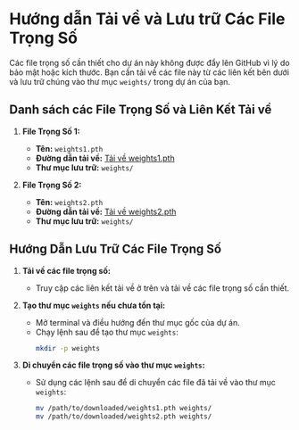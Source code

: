 # Hướng dẫn Tải về và Lưu trữ Các File Trọng Số

Các file trọng số cần thiết cho dự án này không được đẩy lên GitHub vì lý do bảo mật hoặc kích thước. Bạn cần tải về các file này từ các liên kết bên dưới và lưu trữ chúng vào thư mục `weights/` trong dự án của bạn.

## Danh sách các File Trọng Số và Liên Kết Tải về

1. **File Trọng Số 1:**
   - **Tên:** `weights1.pth`
   - **Đường dẫn tải về:** [Tải về weights1.pth](https://example.com/weights1.pth)
   - **Thư mục lưu trữ:** `weights/`

2. **File Trọng Số 2:**
   - **Tên:** `weights2.pth`
   - **Đường dẫn tải về:** [Tải về weights2.pth](https://example.com/weights2.pth)
   - **Thư mục lưu trữ:** `weights/`

## Hướng Dẫn Lưu Trữ Các File Trọng Số

1. **Tải về các file trọng số:**
   - Truy cập các liên kết tải về ở trên và tải về các file trọng số cần thiết.

2. **Tạo thư mục `weights` nếu chưa tồn tại:**
   - Mở terminal và điều hướng đến thư mục gốc của dự án.
   - Chạy lệnh sau để tạo thư mục `weights`:
     ```bash
     mkdir -p weights
     ```

3. **Di chuyển các file trọng số vào thư mục `weights`:**
   - Sử dụng các lệnh sau để di chuyển các file đã tải về vào thư mục `weights`:
     ```bash
     mv /path/to/downloaded/weights1.pth weights/
     mv /path/to/downloaded/weights2.pth weights/
     ```
